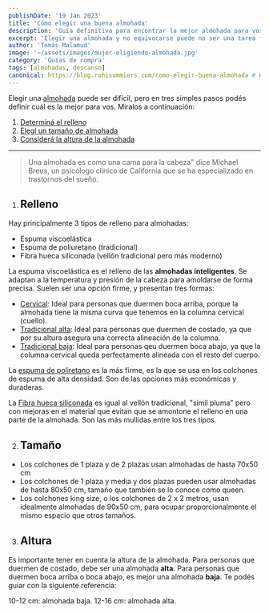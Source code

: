 ```yaml
---
publishDate: '19 Jan 2023'
title: 'Cómo elegir una buena almohada'
description: 'Guía definitiva para encontrar la mejor almohada para vos.'
excerpt: 'Elegir una almohada y no equivocarse puede no ser una tarea fácil. Con esta guía breve esperamos poder ayudarte a elegir la mejor almohada para vos.'
author: 'Tomás Malamud'
image: '~/assets/images/mujer-eligiendo-almohada.jpg'
category: 'Guías de compra'
tags: [almohadas, descanso]
canonical: https://blog.rohisommiers.com/como-elegir-buena-almohada # When posting content to multiple platforms at the same time (such as this website and Medium) and want to specify the ultimate authority. Remove it to automatically generate canonical
---
```


Elegir una [almohada](https://www.rohisommiers.com/almohadas/) puede ser difícil, pero en tres simples pasos podés definir cuál es la mejor para vos. Miralos a continuación:

1. [Determiná el relleno](#Relleno)
2. [Elegí un tamaño de almohada](#tamaño)
3. [Considerá la altura de la almohada](#soporte)

---

> Una almohada es como una cama para la cabeza" dice Michael Breus, un psicólogo clínico de California que se ha especializado en trastornos del sueño.

1. ## Relleno

Hay principalmente 3 tipos de relleno para almohadas:
- Espuma viscoelástica
- Espuma de poliuretano (tradicional)
- Fibra hueca siliconada (vellón tradicional pero más moderno)

La espuma viscoelástica es el relleno de las **almohadas inteligentes**. Se adaptan a la temperatura y presión de la cabeza para amoldarse de forma precisa. Suelen ser una opción firme, y presentan tres formas: 
- [Cervical](https://www.rohisommiers.com/productos/almohada-inteligente-viscoelastica-cervical/?variant=407757494): Ideal para personas que duermen boca arriba, porque la almohada tiene la misma curva que tenemos en la columna cervical (cuello).
- [Tradicional alta](https://www.rohisommiers.com/productos/almohada-inteligente-viscoelastica-alta/?variant=407105910): Ideal para personas que duermen de costado, ya que por su altura asegura una correcta alineación de la columna.
- [Tradicional baja](https://www.rohisommiers.com/productos/almohada-inteligente-viscoelastica-baja/?variant=534385683): Ideal para personas qeu duermen boca abajo, ya que la columna cervical queda perfectamente alineada con el resto del cuerpo.

La [espuma de poliretano](https://www.rohisommiers.com/productos/almohada-de-espuma-clasica/?variant=494616399) es la más firme, es la que se usa en los colchones de espuma de alta densidad. Son de las opciones más económicas y duraderas.

La [Fibra hueca siliconada](https://www.rohisommiers.com/productos/almohada-simil-plumas-fibra-siliconada/?variant=382290151) es igual al vellón tradicional, "símil pluma" pero con mejoras en el material que evitan que se amontone el relleno en una parte de la almohada. Son las más mullidas entre los tres tipos.

2. ## Tamaño

- Los colchones de 1 plaza y de 2 plazas usan almohadas de hasta 70x50 cm
- Los colchones de 1 plaza y media y dos plazas pueden usar almohadas de hasta 80x50 cm, tamaño que también se lo conoce como queen.
- Los colchones king size, o los colchones de 2 x 2 metros, usan idealmente almohadas de 90x50 cm, para ocupar proporcionalmente el mismo espacio que otros tamaños.

3. ## Altura

Es importante tener en cuenta la altura de la almohada. Para personas que duermen de costado, debe ser una almohada **alta**. Para personas que duermen boca arriba o boca abajo, es mejor una almohada **baja**. Te podés guiar con la siguiente referencia:

10-12 cm: almohada baja.
12-16 cm: almohada alta.